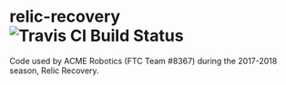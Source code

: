 # relic-recovery ![Travis CI Build Status](https://travis-ci.org/acmerobotics/relic-recovery.svg)
Code used by ACME Robotics (FTC Team #8367) during the 2017-2018 season, Relic Recovery.
